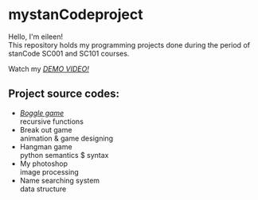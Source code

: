 # mystanCodeproject
Hello, I'm eileen!\
This repository holds my programming projects done during the period of stanCode SC001 and SC101 courses.

Watch my *[DEMO VIDEO!](https://drive.google.com/drive/folders/1Gi3bn9qPW_gR0ISyGzVPLd5Bztdvd7rF?fbclid=IwAR36BW3v_bHn-Idsh-0_ROSWLwrXOzoervZId25OOzH2LX4b6FCGDfULdDg)*

## Project source codes:
- *[Boggle game](https://github.com/tungtunghung/mystanCodeproject/blob/main/mystanCodeprojects/boggle_game/boggle.py)*\
  recursive functions
- Break out game\
  animation & game designing
- Hangman game\
  python semantics $ syntax
- My photoshop\
  image processing
- Name searching system\
  data structure
